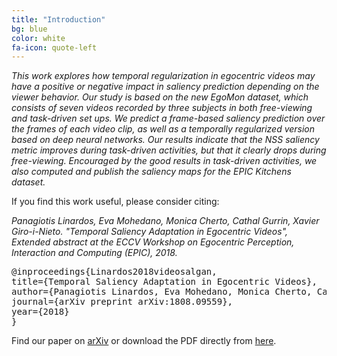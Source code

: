 ```yaml
---
title: "Introduction"
bg: blue
color: white
fa-icon: quote-left
---
```


*This work explores how temporal regularization in egocentric videos may have a positive or negative impact in saliency prediction depending on the viewer behavior. Our study is based on the new EgoMon dataset, which consists of seven videos recorded by three subjects in both free-viewing and task-driven set ups. We predict a frame-based saliency prediction over the frames of each video clip, as well as a temporally regularized version based on deep neural networks. Our results indicate that the NSS saliency metric improves during task-driven activities, but that it clearly drops during free-viewing. Encouraged by the good results in task-driven activities, we also computed and publish the saliency maps for the EPIC Kitchens dataset.*


If you find this work useful, please consider citing:

<i>
Panagiotis Linardos, Eva Mohedano, Monica Cherto, Cathal Gurrin, Xavier Giro-i-Nieto. "Temporal Saliency Adaptation in Egocentric Videos", Extended abstract at the ECCV Workshop on Egocentric Perception, Interaction and Computing (EPIC), 2018.
</i>

<pre>
@inproceedings{Linardos2018videosalgan,
title={Temporal Saliency Adaptation in Egocentric Videos},
author={Panagiotis Linardos, Eva Mohedano, Monica Cherto, Cathal Gurrin, Xavier Giro-i-Nieto},
journal={arXiv preprint arXiv:1808.09559},
year={2018}
}
</pre>


Find our paper on [arXiv](https://arxiv.org/abs/1808.09559) or download the PDF directly from [here](./linardos-2018-eccvw.pdf).
